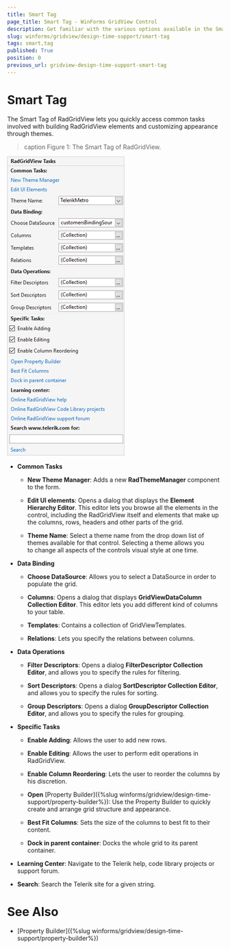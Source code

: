 ```yaml
---
title: Smart Tag
page_title: Smart Tag - WinForms GridView Control
description: Get familiar with the various options available in the Smart Tag of WinForms GridView.
slug: winforms/gridview/design-time-support/smart-tag
tags: smart,tag
published: True
position: 0
previous_url: gridview-design-time-support-smart-tag
---
```


# Smart Tag

The Smart Tag of RadGridView lets you quickly access common tasks involved with building RadGridView elements and customizing appearance through themes.

>caption Figure 1: The Smart Tag of RadGridView.

![gridview-design-time-support-smart-tag 001](images/gridview-design-time-support-smart-tag001.png)

* __Common Tasks__
    
    - __New Theme Manager__: Adds a new __RadThemeManager__ component to the form.

    - __Edit UI elements__: Opens a dialog that displays the __Element Hierarchy Editor__. This editor lets you browse all the elements in the control, including the RadGridView itself and elements that make up the columns, rows, headers and other parts of the grid. 

    - __Theme Name__: Select a theme name from the drop down list of themes available for that control. Selecting a theme allows you to change all aspects of the controls visual style at one time. 

* __Data Binding__

    - __Choose DataSource__: Allows you to select a DataSource in order to populate the grid.

    - __Columns__: Opens a dialog that displays __GridViewDataColumn Collection Editor__. This editor lets you add different kind of columns to your table.

    - __Templates__: Contains a collection of GridViewTemplates.

    - __Relations__: Lets you specify the relations between columns. 


* __Data Operations__

    - __Filter Descriptors__: Opens a dialog __FilterDescriptor Collection Editor__, and allows you to specify the rules for filtering.

    - __Sort Descriptors__: Opens a dialog __SortDescriptor Collection Editor__, and allows you to specify the rules for sorting.

    - __Group Descriptors__: Opens a dialog __GroupDescriptor Collection Editor__, and allows you to specify the rules for grouping.

* __Specific Tasks__

    - __Enable Adding__: Allows the user to add new rows.

    - __Enable Editing__: Allows the user to perform edit operations in RadGridView.

    - __Enable Column Reordering__: Lets the user to reorder the columns by his discretion.

    - __Open__ [Property Builder]({%slug winforms/gridview/design-time-support/property-builder%}): Use the Property Builder to quickly create and arrange grid structure and appearance.

    - __Best Fit Columns__: Sets the size of the columns to best fit to their content.

    - __Dock in parent container__: Docks the whole grid to its parent container.

* __Learning Center__: Navigate to the Telerik help, code library projects or support forum.

* __Search__: Search the Telerik site for a given string. 



# See Also
* [Property Builder]({%slug winforms/gridview/design-time-support/property-builder%})

